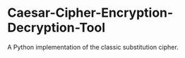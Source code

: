 # Caesar-Cipher-Encryption-Decryption-Tool
A Python implementation of the classic substitution cipher.
